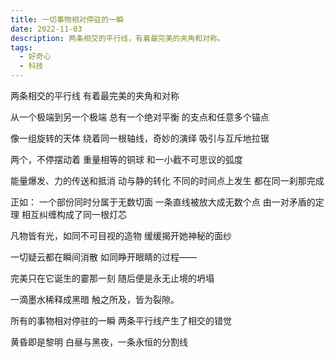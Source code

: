 ```yaml
---
title: 一切事物相对停驻的一瞬
date: 2022-11-03
description: 两条相交的平行线，有着最完美的夹角和对称。
tags:
  - 好奇心
  - 科技
---
```


两条相交的平行线
有着最完美的夹角和对称

从一个极端到另一个极端
总有一个绝对平衡
的支点和任意多个锚点

像一组旋转的天体
绕着同一根轴线，奇妙的演绎
吸引与互斥地拉锯

两个，不停摆动着
重量相等的铜球
和一小截不可思议的弧度

能量爆发、力的传送和抵消
动与静的转化
不同的时间点上发生
都在同一刹那完成

正如：
一个部份同时分属于无数切面
一条直线被放大成无数个点
由一对矛盾的定理
相互纠缠构成了同一根灯芯

凡物皆有光，如同不可目视的造物
缓缓揭开她神秘的面纱

一切疑云都在瞬间消散
如同睁开眼睛的过程——

完美只在它诞生的霎那一刻
随后便是永无止境的坍塌

一滴墨水稀释成黑暗
触之所及，皆为裂隙。

所有的事物相对停驻的一瞬
两条平行线产生了相交的错觉

黄昏即是黎明
白昼与黑夜，一条永恒的分割线
